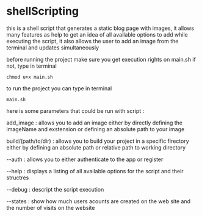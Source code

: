 # shellScripting
this is a shell script that generates a static blog page with images, it allows many features as help to get an idea of all available options to add while executing the script, it also allows the user to add an image from the terminal and updates simultaneously 

before running the project make sure you get execution rights on main.sh 
  if not, type in terminal 

    chmod u+x main.sh 


to run the project you can type in terminal 

    main.sh 

here is some parameters that could be run with script :

add_image : allows you to add an image either by directly defining the imageName and exstension 
  or defining an absolute path to your image
      
build/(path/to/dir) : allows you to build your project in a specific firectory either by defining 
    an absolute path or relative path to working directory

--auth : allows you to either authenticate to the app or register

--help : displays a listing of all available options for the script and their structres

--debug : descript the script execution

--states : show how much users acounts are created on the web site and the number of visits on the website 
